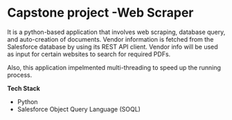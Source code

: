 # Capstone project -Web Scraper  

It is a python-based application that involves web scraping, database query, and auto-creation of documents. Vendor information is fetched from the Salesforce database by using its REST API client. Vendor info will be used as input for certain websites to search for required PDFs.   

Also, this application impelmented multi-threading to speed up the running process.  

**Tech Stack**  
- Python  
- Salesforce Object Query Language (SOQL)  

